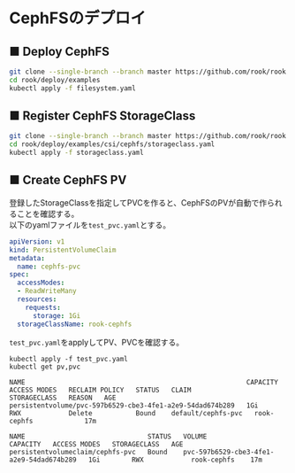 # CephFSのデプロイ
## ■ Deploy CephFS
```sh
git clone --single-branch --branch master https://github.com/rook/rook.git
cd rook/deploy/examples
kubectl apply -f filesystem.yaml
```

## ■ Register CephFS StorageClass
```sh
git clone --single-branch --branch master https://github.com/rook/rook.git
cd rook/deploy/examples/csi/cephfs/storageclass.yaml
kubectl apply -f storageclass.yaml
```

## ■ Create CephFS PV
登録したStorageClassを指定してPVCを作ると、CephFSのPVが自動で作られることを確認する。  
以下のyamlファイルを`test_pvc.yaml`とする。
```yaml
apiVersion: v1
kind: PersistentVolumeClaim
metadata:
  name: cephfs-pvc
spec:
  accessModes:
  - ReadWriteMany
  resources:
    requests:
      storage: 1Gi
  storageClassName: rook-cephfs
```
`test_pvc.yaml`をapplyしてPV、PVCを確認する。
```
kubectl apply -f test_pvc.yaml
kubectl get pv,pvc
```
```
NAME                                                        CAPACITY   ACCESS MODES   RECLAIM POLICY   STATUS   CLAIM                STORAGECLASS   REASON   AGE
persistentvolume/pvc-597b6529-cbe3-4fe1-a2e9-54dad674b289   1Gi        RWX            Delete           Bound    default/cephfs-pvc   rook-cephfs             17m

NAME                               STATUS   VOLUME                                     CAPACITY   ACCESS MODES   STORAGECLASS   AGE
persistentvolumeclaim/cephfs-pvc   Bound    pvc-597b6529-cbe3-4fe1-a2e9-54dad674b289   1Gi        RWX            rook-cephfs    17m

```
